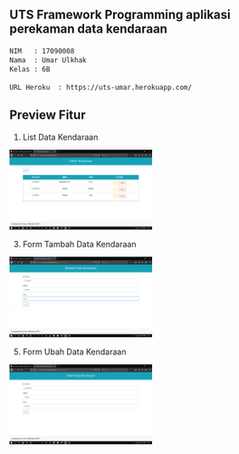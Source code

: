 ## UTS Framework Programming aplikasi perekaman data kendaraan

    NIM   : 17090008
    Nama  : Umar Ulkhak
    Kelas : 6B
    
    URL Heroku  : https://uts-umar.herokuapp.com/

## Preview Fitur

1) List Data Kendaraan

<p>
  <img src="https://github.com/umarulkhak/uts-umar/blob/master/img/list.png" width=50% />
</p>

3) Form Tambah Data Kendaraan

<p>
  <img src="https://github.com/umarulkhak/uts-umar/blob/master/img/add.png" width=50% />
</p>

5) Form Ubah Data Kendaraan

<p>
  <img src="https://github.com/umarulkhak/uts-umar/blob/master/img/Edit.png" width=50% />
</p>
